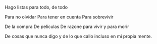 


Hago listas para todo, de todo

Para no olvidar
Para tener en cuenta
Para sobrevivir

De la compra
De películas 
De razone para vivir y para morir

De cosas que nunca digo
y de lo que callo incluso en mi propia mente.
